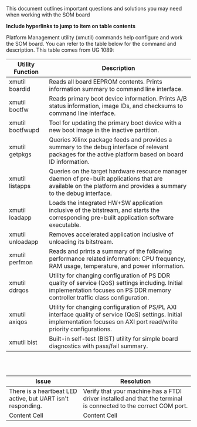 This document outlines important questions and solutions you may need when working with the SOM board

**Include hyperlinks to jump to item on table contents**

Platform Management utility (xmutil) commands help configure and work the SOM board. You can refer to the table below for the command and description. This table comes from UG 1089:

| Utility Function  | Description |
| ------------- | ------------- |
| xmutil boardid|Reads all board EEPROM contents. Prints information summary to command line interface.  |
|xmutil bootfw | Reads primary boot device information. Prints A/B status information, image IDs, and checksums to command line interface.|
|xmutil bootfwupd| Tool for updating the primary boot device with a new boot image in the inactive partition.|
|xmutil getpkgs |Queries Xilinx package feeds and provides a summary to the debug interface of relevant packages for the active platform based on board ID information.|
|xmutil listapps | Queries on the target hardware resource manager daemon of pre-built applications that are available on the platform and provides a summary to the debug interface.|
|xmutil loadapp | Loads the integrated HW+SW application inclusive of the bitstream, and starts the corresponding pre-built application software executable.|
|xmutil unloadapp| Removes accelerated application inclusive of unloading its bitstream.|
|xmutil perfmon| Reads and prints a summary of the following performance related information: CPU frequency, RAM usage, temperature, and power information.|
|xmutil ddrqos | Utility for changing configuration of PS DDR quality of service (QoS) settings including. Initial implementation focuses on PS DDR memory controller traffic class configuration.|
|xmutil axiqos | Utility for changing configuration of PS/PL AXI interface quality of service (QoS) settings. Initial implementation focuses on AXI port read/write priority configurations. |
|xmutil bist | Built-in self-test (BIST) utility for simple board diagnostics with pass/fail summary.|




<br><br>

| Issue  | Resolution |
| ------------- | ------------- |
| There is a heartbeat LED active, but UART isn't responding.  |Verify that your machine has a FTDI driver installed and that the terminal is connected to the correct COM port.  |
| Content Cell  | Content Cell  |

